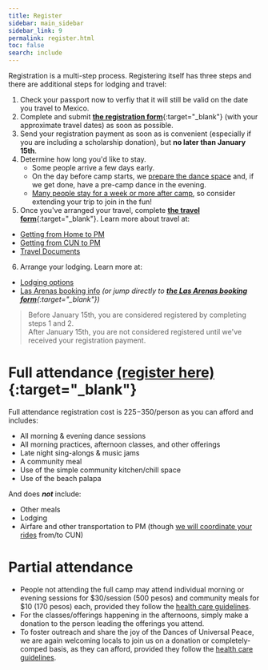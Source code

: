 ```yaml
---
title: Register
sidebar: main_sidebar
sidebar_link: 9
permalink: register.html
toc: false
search: include
---
```


Registration is a multi-step process. Registering itself has three steps and there are additional steps for lodging and travel:
1. Check your passport now to verfiy that it will still be valid on the date you travel to Mexico.
2. Complete and submit [**the registration form**](https://docs.google.com/forms/d/e/1FAIpQLSd7atXw_w0jHAdo7dKQ6EoaH-AElo11niRYHc6ptRTmutRB6Q/viewform){:target="_blank"} (with your approximate travel dates) as soon as possible.
3. Send your registration payment as soon as is convenient (especially if you are including a scholarship donation), but **no later than January 15th**.
4. Determine how long you'd like to stay.
   * Some people arrive a few days early.
   * On the day before camp starts, we [prepare the dance space](preparing-dance-space.md) and, if we get done, have a pre-camp dance in the evening.
   * [Many people stay for a week or more after camp](attractions.md#post-camp-community), so consider extending your trip to join in the fun!
5. Once you've arranged your travel, complete [**the travel form**](https://docs.google.com/forms/d/e/1FAIpQLSex7cyDs_Xf33rAxqU2S749xG_MB4lMQk3fPvF_p0JkkoKyTg/viewform){:target="_blank"}. Learn more about travel at:
  * [Getting from Home to PM](./from-home-to-pm.md)
  * [Getting from CUN to PM](from-cun-to-pm.md)
  * [Travel Documents](travel-documents.md)
6. Arrange your lodging. Learn more at:
  * [Lodging options](lodging-options.md)
  * [Las Arenas booking info](booking-las-arenas.md) *(or jump directly to [**the Las Arenas booking form**](https://docs.google.com/forms/d/e/1FAIpQLSct3SrTHl76pMYcZ5z9-eWdLCjCXzf4igqfVk689qA42YuyWA/viewform){:target="_blank"})*

> Before January 15th, you are considered registered by completing steps 1 and 2.<br>After January 15th, you are not considered registered until we've received your registration payment.

# Full attendance [(register here)](https://docs.google.com/forms/d/e/1FAIpQLSd7atXw_w0jHAdo7dKQ6EoaH-AElo11niRYHc6ptRTmutRB6Q/viewform){:target="_blank"}

Full attendance registration cost is $225-$350/person as you can afford and includes:
* All morning & evening dance sessions
* All morning practices, afternoon classes, and other offerings
* Late night sing-alongs & music jams
* A community meal
* Use of the simple community kitchen/chill space
* Use of the beach palapa

And does ***not*** include:
* Other meals
* Lodging
* Airfare and other transportation to PM (though [we will coordinate your rides](from-cun-to-pm.md) from/to CUN)

# Partial attendance

- People not attending the full camp may attend individual morning or evening sessions for $30/session (500 pesos) and community meals for $10 (170 pesos) each, provided they follow the [health care guidelines](health-care-guidelines.md).
- For the classes/offerings happening in the afternoons, simply make a donation to the person leading the offerings you attend.
- To foster outreach and share the joy of the Dances of Universal Peace, we are again welcoming locals to join us on a donation or completely-comped basis, as they can afford, provided they follow the [health care guidelines](health-care-guidelines.md).